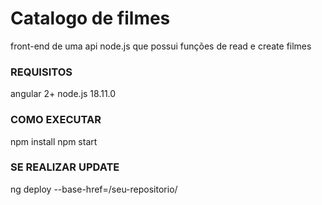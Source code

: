 # Catalogo de filmes 
  front-end de uma api node.js que possui funções de read e create filmes <link>

### REQUISITOS
  angular 2+
  node.js 18.11.0 
  

### COMO EXECUTAR
   npm install
   npm start
### SE REALIZAR UPDATE
  ng deploy --base-href=/seu-repositorio/     
  
